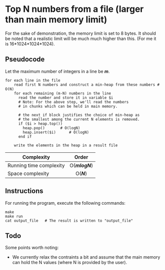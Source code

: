 # Top N numbers from a file (larger than main memory limit)
For the sake of demonstration, the memory limit is set to 8 bytes. It should be noted that a realistic limit will be much much higher than this. (For me it is 16\*1024\*1024\*1024).

## Pseudocode
Let the maximum number of integers in a line be **_m_**.

```
for each line in the file
    read first N numbers and construct a min-heap from these numbers # O(N)
    for each remaining (m-N) numbers in the line
      read the number and store it in variable $i
      # Note: For the above step, we'll read the numbers
      # in chunks which can be held in main memory.

      # the next if block justifies the choice of min-heap as
      # the smallest among the current N elements is removed.
      if ($i > heap.top())
      	heap.pop() 	     # O(logN)
      	heap.insert($i)      # O(logN)
      end if

    write the elements in the heap in a result file
```

|Complexity|Order|
-----------|:----:
Running time complexity | O(**_mlogN_**)
Space complexity | O(**_N_**)

## Instructions
For running the program, execute the following commands:
```
make
make run
cat output_file   # The result is written to "output_file"
```

## Todo
Some points worth noting:
* We currently relax the contraints a bit and assume that the main memory
  can hold the N values (where N is provided by the user).
